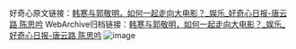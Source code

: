 好奇心原文链接：[韩寒与郭敬明，如何一起走向大电影？_娱乐_好奇心日报-唐云路 陈思吟](https://www.qdaily.com/articles/1461.html)
WebArchive归档链接：[韩寒与郭敬明，如何一起走向大电影？_娱乐_好奇心日报-唐云路 陈思吟](http://web.archive.org/web/20190623145912/https://www.qdaily.com/articles/1461.html)
![image](http://ww3.sinaimg.cn/large/007d5XDply1g3v4h7zb88j30u09afb29)
